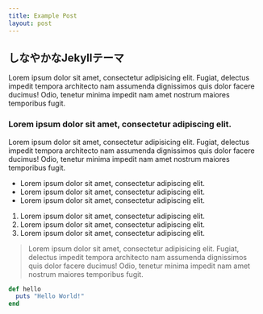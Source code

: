 ```yaml
---
title: Example Post
layout: post
---
```


## しなやかなJekyllテーマ

Lorem ipsum dolor sit amet, consectetur adipisicing elit. Fugiat, delectus impedit tempora architecto nam assumenda dignissimos quis dolor facere ducimus! Odio, tenetur minima impedit nam amet nostrum maiores temporibus fugit.

### Lorem ipsum dolor sit amet, consectetur adipiscing elit.

Lorem ipsum dolor sit amet, consectetur adipisicing elit. Fugiat, delectus impedit tempora architecto nam assumenda dignissimos quis dolor facere ducimus! Odio, tenetur minima impedit nam amet nostrum maiores temporibus fugit.

* Lorem ipsum dolor sit amet, consectetur adipiscing elit.
* Lorem ipsum dolor sit amet, consectetur adipiscing elit.
* Lorem ipsum dolor sit amet, consectetur adipiscing elit.

1. Lorem ipsum dolor sit amet, consectetur adipiscing elit.
2. Lorem ipsum dolor sit amet, consectetur adipiscing elit.
3. Lorem ipsum dolor sit amet, consectetur adipiscing elit.

> Lorem ipsum dolor sit amet, consectetur adipisicing elit. Fugiat, delectus impedit tempora architecto nam assumenda dignissimos quis dolor facere ducimus! Odio, tenetur minima impedit nam amet nostrum maiores temporibus fugit.

```ruby
def hello
  puts "Hello World!"
end
```